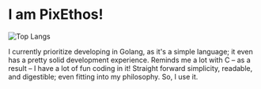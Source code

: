 # I am PixEthos!

![Top Langs](https://github-readme-stats.vercel.app/api/top-langs/?username=PixEthos&layout=compact)

I currently prioritize developing in Golang, as it's a simple language; it even has a pretty solid development experience. Reminds me a lot with C – as a result – I have a lot of fun coding in it! Straight forward simplicity, readable, and digestible; even fitting into my philosophy. So, I use it. 
